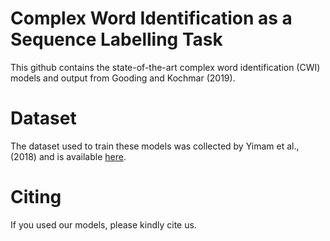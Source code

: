 # Complex Word Identification as a Sequence Labelling Task

This github contains the state-of-the-art complex word identification (CWI) models and output from Gooding and Kochmar (2019).

# Dataset

The dataset used to train these models was collected by Yimam et al., (2018) and is available [here](https://www.inf.uni-hamburg.de/en/inst/ab/lt/resources/data/complex-word-identification-dataset.html).


# Citing
If you used our models, please kindly cite us.
